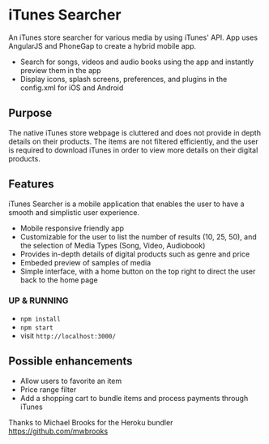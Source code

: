 iTunes Searcher
=================================================================
An iTunes store searcher for various media by using iTunes' API. App uses AngularJS and PhoneGap to create a hybrid mobile app.

- Search for songs, videos and audio books using the app and instantly preview them in the app
- Display icons, splash screens, preferences, and plugins in the config.xml for iOS and Android


## Purpose

The native iTunes store webpage is cluttered and does not provide in depth details on their products. The items are not filtered efficiently, and the user is required to download iTunes in order to view more details on their digital products. 


## Features

iTunes Searcher is a mobile application that enables the user to have a smooth and simplistic user experience.

* Mobile responsive friendly app
* Customizable for the user to list the number of results (10, 25, 50), and the selection of Media Types (Song, Video, Audiobook)
* Provides in-depth details of digital products such as genre and price
* Embeded preview of samples of media
* Simple interface, with a home button on the top right to direct the user back to the home page


### UP & RUNNING
* `npm install`
* `npm start`
* visit `http://localhost:3000/`


## Possible enhancements

* Allow users to favorite an item
* Price range filter
* Add a shopping cart to bundle items and process payments through iTunes


Thanks to Michael Brooks for the Heroku bundler https://github.com/mwbrooks

